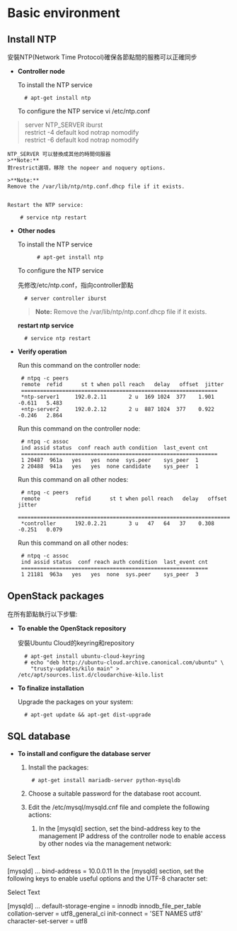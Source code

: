 # Basic environment 

## **Install NTP**

安裝NTP(Network Time Protocol)確保各節點間的服務可以正確同步

 - **Controller node**

    To install the NTP service

		 # apt-get install ntp
    To configure the NTP service
    vi /etc/ntp.conf
> server NTP_SERVER iburst <br />
> restrict -4 default kod notrap nomodify <br />
> restrict -6 default kod notrap nomodify <br />

	NTP_SERVER 可以替換成其他的時間伺服器
	>**Note:**
	對restrict選項，移除 the nopeer and noquery options.
	
	>**Note:**
	Remove the /var/lib/ntp/ntp.conf.dhcp file if it exists.
	
	
	Restart the NTP service:
	
		# service ntp restart
	
	
 - **Other nodes**

    To install the NTP service
    	
    		 # apt-get install ntp
    
	To configure the NTP service
	
	先修改/etc/ntp.conf，指向controller節點

		 # server controller iburst
		 
	>**Note:**
	Remove the /var/lib/ntp/ntp.conf.dhcp file if it exists.
	
	**restart ntp service**

		 # service ntp restart
	

 - **Verify operation**
  
 	Run this command on the controller node: 

		# ntpq -c peers 
  		remote  refid      st t when poll reach   delay   offset  jitter 
		============================================================== 
		*ntp-server1     192.0.2.11       2 u  169 1024  377    1.901   -0.611   5.483 
		+ntp-server2     192.0.2.12       2 u  887 1024  377    0.922   -0.246   2.864
	
	Run this command on the controller node:
	
		# ntpq -c assoc
		ind assid status  conf reach auth condition  last_event cnt
		==============================================================
		1 20487  961a   yes   yes  none  sys.peer    sys_peer  1
		2 20488  941a   yes   yes  none candidate    sys_peer  1
		
	
	Run this command on all other nodes:
	
		# ntpq -c peers
		remote           refid      st t when poll reach   delay   offset  jitter
		==============================================================================
		*controller      192.0.2.21       3 u   47   64   37    0.308   -0.251   0.079
		
	Run this command on all other nodes:
	
		# ntpq -c assoc
		ind assid status  conf reach auth condition  last_event cnt
		===========================================================
		1 21181  963a   yes   yes  none  sys.peer    sys_peer  3
		
## OpenStack packages

在所有節點執行以下步驟:

- **To enable the OpenStack repository**

	安裝Ubuntu Cloud的keyring和repository

		# apt-get install ubuntu-cloud-keyring
		# echo "deb http://ubuntu-cloud.archive.canonical.com/ubuntu" \
		  "trusty-updates/kilo main" > /etc/apt/sources.list.d/cloudarchive-kilo.list
- **To finalize installation**

	Upgrade the packages on your system:
	
		# apt-get update && apt-get dist-upgrade
		
## SQL database

- **To install and configure the database server**

	1. Install the packages:

			# apt-get install mariadb-server python-mysqldb
		
	2. Choose a suitable password for the database root account.
	3. Edit the /etc/mysql/mysqld.cnf file and complete the following actions:
	
		1. In the [mysqld] section, set the bind-address key to the management IP address of the controller node to enable access by other nodes via the management network:

Select Text

[mysqld]
...
bind-address = 10.0.0.11
In the [mysqld] section, set the following keys to enable useful options and the UTF-8 character set:

Select Text

[mysqld]
...
default-storage-engine = innodb
innodb_file_per_table
collation-server = utf8_general_ci
init-connect = 'SET NAMES utf8'
character-set-server = utf8
	


